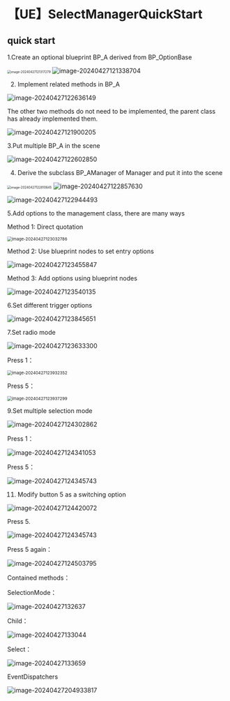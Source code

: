 # 【UE】SelectManagerQuickStart



## quick start

1.Create an optional blueprint BP_A derived from BP_OptionBase

<img src="【UE】SelectManagerQuickStart/image-20240427121317279.png" alt="image-20240427121317279" style="zoom:50%;" /> ![image-20240427121338704](【UE】SelectManagerQuickStart/image-20240427121338704.png) 

2. Implement related methods in BP_A

![image-20240427122636149](【UE】SelectManagerQuickStart/image-20240427122636149.png) 

The other two methods do not need to be implemented, the parent class has already implemented them.

![image-20240427121900205](【UE】SelectManagerQuickStart/image-20240427121900205.png) 

3.Put multiple BP_A in the scene

![image-20240427122602850](【UE】SelectManagerQuickStart/image-20240427122602850.png) 

4. Derive the subclass BP_AManager of Manager and put it into the scene

<img src="【UE】SelectManagerQuickStart/image-20240427122810645.png" alt="image-20240427122810645" style="zoom:50%;" /> ![image-20240427122857630](【UE】SelectManagerQuickStart/image-20240427122857630.png) 

 ![image-20240427122944493](【UE】SelectManagerQuickStart/image-20240427122944493.png)



5.Add options to the management class, there are many ways

Method 1: Direct quotation

<img src="【UE】SelectManagerQuickStart/image-20240427123032786.png" alt="image-20240427123032786" style="zoom:67%;" /> 

Method 2: Use blueprint nodes to set entry options

![image-20240427123455847](【UE】SelectManagerQuickStart/image-20240427123455847.png) 

Method 3: Add options using blueprint nodes

![image-20240427123540135](【UE】SelectManagerQuickStart/image-20240427123540135.png) 



6.Set different trigger options

![image-20240427123845651](【UE】SelectManagerQuickStart/image-20240427123845651.png) 



7.Set radio mode

![image-20240427123633300](【UE】SelectManagerQuickStart/image-20240427123633300.png) 

Press 1：

<img src="【UE】SelectManagerQuickStart/image-20240427123932352.png" alt="image-20240427123932352" style="zoom:67%;" /> 

Press 5：

<img src="【UE】SelectManagerQuickStart/image-20240427123937299.png" alt="image-20240427123937299" style="zoom:67%;" /> 



9.Set multiple selection mode

![image-20240427124302862](【UE】SelectManagerQuickStart/image-20240427124302862.png) 



Press 1：

![image-20240427124341053](【UE】SelectManagerQuickStart/image-20240427124341053.png) 



Press 5：

![image-20240427124345743](【UE】SelectManagerQuickStart/image-20240427124345743-1714194081466-21.png) 



11. Modify button 5 as a switching option

![image-20240427124420072](【UE】SelectManagerQuickStart/image-20240427124420072.png) 

Press 5.

![image-20240427124345743](【UE】SelectManagerQuickStart/image-20240427124345743.png)

Press 5 again：

![image-20240427124503795](【UE】SelectManagerQuickStart/image-20240427124503795.png)



Contained methods：

SelectionMode：

![image-20240427132637](【UE】SelectManagerQuickStart/image-20240427132637.png)

Child：

![image-20240427133044](【UE】SelectManagerQuickStart/image-20240427133044.png)

Select：

![image-20240427133659](【UE】SelectManagerQuickStart/image-20240427133659.png)

EventDispatchers

![image-20240427204933817](【UE】SelectManagerQuickStart/image-20240427204933817.png) 
